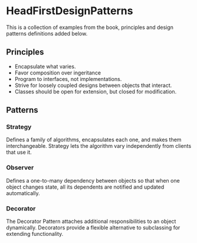 # HeadFirstDesignPatterns
This is a collection of examples from the book, principles and design patterns definitions added below.

## Principles
- Encapsulate what varies.
- Favor composition over ingeritance
- Program to interfaces, not implementations.
- Strive for loosely coupled designs between objects that interact.
- Classes should be open for extension, but closed for modification.

## Patterns

### Strategy
Defines a family of algorithms, encapsulates each one, and makes them 
interchangeable. Strategy lets the algorithm 
vary independently from clients that use it.

### Observer

Defines a one-to-many dependency between objects so that when one object changes state, 
all its dependents are notified and updated automatically.

### Decorator

The Decorator Pattern attaches additional responsibilities to an object dynamically. 
Decorators provide a flexible alternative to subclassing for extending functionality.
